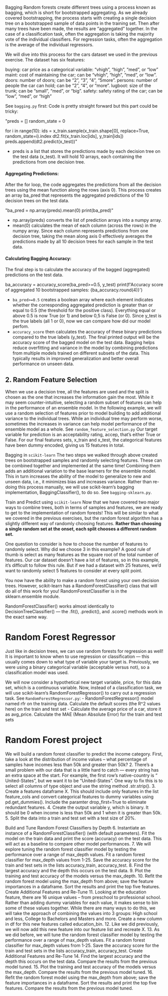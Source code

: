 Bagging
Random forests create different trees using a process known as bagging, which is short for bootstrapped aggregating. As we already covered bootstrapping, the process starts with creating a single decision tree on a bootstrapped sample of data points in the training set. Then after many trees have been made, the results are “aggregated” together. In the case of a classification task, often the aggregation is taking the majority vote of the individual classifiers. For regression tasks, often the aggregation is the average of the individual regressors.

We will dive into this process for the cars dataset we used in the previous exercise. The dataset has six features:

buying: car price as a categorical variable: “vhigh”, “high”, “med”, or “low”
maint: cost of maintaining the car; can be “vhigh”, “high”, “med”, or “low”.
doors: number of doors; can be “2”, “3”, “4”, “5more”.
persons: number of people the car can hold; can be “2”, “4”, or “more”.
lugboot: size of the trunk; can be “small”, “med”, or “big”.
safety: safety rating of the car; can be “low”, “med”, or “high”

See `bagging.py` first:
Code is pretty straight forward but this part could be tricky:

"preds = []
random_state = 0

for i in range(10):
    ids = x_train.sample(x_train.shape[0], replace=True, random_state=i).index
    dt2.fit(x_train.loc[ids], y_train[ids])
    preds.append(dt2.predict(x_test))"


- preds is a list that stores the predictions made by each decision tree on the test data (x_test). It will hold 10 arrays, each containing the predictions from one decision tree.

#### Aggregating Predictions:
After the for loop, the code aggregates the predictions from all the decision trees using the mean function along the rows (axis 0). This process creates an array ba_pred that represents the aggregated predictions of the 10 decision trees on the test data.

"ba_pred = np.array(preds).mean(0)
print(ba_pred)"

- np.array(preds) converts the list of prediction arrays into a numpy array.
- mean(0) calculates the mean of each column (across the rows) in the numpy array. Since each column represents predictions from one decision tree, taking the mean along axis 0 effectively averages the predictions made by all 10 decision trees for each sample in the test data.

#### Calculating Bagging Accuracy:
The final step is to calculate the accuracy of the bagged (aggregated) predictions on the test data.

ba_accuracy = accuracy_score(ba_pred>=0.5, y_test)
print(f'Accuracy score of aggregated 10 bootstrapped samples: {ba_accuracy.round(4)}')

- `ba_pred>=0.5` creates a boolean array where each element indicates whether the corresponding aggregated prediction is greater than or equal to 0.5 (the threshold for the positive class). Everything equal or above 0.5 is now True (or 1) and below 0,5 is False (or 0). Since y_test is the true labels (all 1 or 0), now we can compare how did our model perfom. 
- `accuracy_score` then calculates the accuracy of these binary predictions compared to the true labels (y_test).
The final printed output will be the accuracy score of the bagged model on the test data. Bagging helps reduce overfitting and variance in the model by combining predictions from multiple models trained on different subsets of the data. This typically results in improved generalization and better overall performance on unseen data.


## 2. Random Feature Selection

When we use a decision tree, all the features are used and the split is chosen as the one that increases the information gain the most. While it may seem counter-intuitive, selecting a random subset of features can help in the performance of an ensemble model. In the following example, we will use a random selection of features prior to model building to add additional variance to the individual trees. While an individual tree may perform worse, sometimes the increases in variance can help model performance of the ensemble model as a whole.
See `random_feature_selection.py`
Our target variable for prediction is an acceptability rating, accep, that’s either True or False. For our final features sets, x_train and x_test, the categorical features have been dummy encoded, giving us 15 features in total.

Bagging in `scikit-learn`
The two steps we walked through above created trees on bootstrapped samples and randomly selecting features. These can be combined together and implemented at the same time! Combining them adds an additional variation to the base learners for the ensemble model. This in turn increases the ability of the model to generalize to new and unseen data, i.e., it minimizes bias and increases variance. Rather than re-doing this process manually, we will use scikit-learn‘s bagging implementation, BaggingClassifier(), to do so.
See `bagging-sklearn.py`.


Train and Predict using `scikit-learn`
Now that we have covered two major ways to combine trees, both in terms of samples and features, we are ready to get to the implementation of random forests! This will be similar to what we covered in the previous exercises, but the random forest algorithm has a slightly different way of randomly choosing features. **Rather than choosing a single random set at the onset, each split chooses a different random set.**

One question to consider is how to choose the number of features to randomly select. Why did we choose 3 in this example? A good rule of thumb is select as many features as the square root of the total number of features. Our car dataset doesn’t have a lot of features, so in this example, it’s difficult to follow this rule. But if we had a dataset with 25 features, we’d want to randomly select 5 features to consider at every split point.

You now have the ability to make a random forest using your own decision trees. However, scikit-learn has a RandomForestClassifier() class that will do all of this work for you! RandomForestClassifier is in the sklearn.ensemble module.

RandomForestClassifier() works almost identically to DecisionTreeClassifier() — the .fit(), .predict(), and .score() methods work in the exact same way.



# Random Forest Regressor
Just like in decision trees, we can use random forests for regression as well! It is important to know when to use regression or classification — this usually comes down to what type of variable your target is. Previously, we were using a binary categorical variable (acceptable versus not), so a classification model was used.

We will now consider a hypothetical new target variable, price, for this data set, which is a continuous variable.
Now, instead of a classification task, we will use scikit-learn‘s RandomForestRegressor() to carry out a regression task.
See `RandomForestRegressor.py`:
    - RandomForestRegressor() model named rfr on the training data. Calculate the default scores (the R^2 values here) on the train and test set
    - Calculate the average price of a car, store it as avg_price. Calculate the MAE (Mean Absolute Error) for the train and test sets




# Random Forest project

We will build a random forest classifier to predict the income category. First, take a look at the distribution of income values – what percentage of samples have incomes less than 50k and greater than 50k? 
2.
There’s a small problem with our data that is a little hard to catch — every string has an extra space at the start. For example, the first row’s native-country is “ United-States”, but we want it to be “United-States”. One way to fix this is to select all columns of type object and use the string method .str.strip().
3.
Create a features dataframe X. This should include only features in the list feature_cols and convert categorical features to dummy variables using pd.get_dummies(). Include the paramter drop_first=True to eliminate redundant features.
4.
Create the output variable y, which is binary. It should be 0 when income is less than 50k and 1 when it is greater than 50k.
5.
Split the data into a train and test set with a test size of 20%.

Build and Tune Random Forest Classifiers by Depth
6.
Instantiate an instance of a RandomForestClassifier() (with default parameters). Fit the model on the train data and print the score (accuracy) on the test data. This will act as a baseline to compare other model performances.
7.
We will explore tuning the random forest classifier model by testing the performance over a range of max_depth values. Fit a random forest classifier for max_depth values from 1-25. Save the accuracy score for the train and test sets in the lists accuracy_train, accuracy_test.
8.
Find the largest accuracy and the depth this occurs on the test data.
9.
Plot the training and test accuracy of the models versus the max_depth.
10.
Refit the random forest model using the max_depth from above; save the feature importances in a dataframe. Sort the results and print the top five features.
Create Additional Features and Re-Tune
11.
Looking at the education feature, there are 16 unique values – from preschool to professional school. Rather than adding dummy variables for each value, it makes sense to bin some of these values together. While there are many ways to do this, we will take the approach of combining the values into 3 groups: High school and less, College to Bachelors and Masters and more. Create a new column in df for this new features called education_bin. 
12.
Like we did previously, we will now add this new feature into our feature list and recreate X.
13.
As we did before, we will tune the random forest classifier model by testing the performance over a range of max_depth values. Fit a random forest classifier for max_depth values from 1-25. Save the accuracy score for the train and test sets in the lists accuracy_train, accuracy_test.
Create Additional Features and Re-Tune
14.
Find the largest accuracy and the depth this occurs on the test data. Compare the results from the previous model tuned.
15.
Plot the training and test accuracy of the models versus the max_depth. Compare the results from the previous model tuned. 
16.
Refit the random forest model using the max_depth from above; save the feature importances in a dataframe. Sort the results and print the top five features. Compare the results from the previous model tuned.

